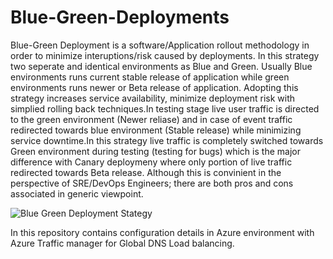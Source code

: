 # Blue-Green-Deployments

Blue-Green Deployment is a software/Application rollout methodology in order to minimize interuptions/risk caused by deployments. In this strategy two seperate and identical environments as Blue and Green. Usually Blue environments runs current stable release of application while green environments runs newer or Beta release of application. Adopting this strategy increases service availability, minimize deployment risk with simplied rolling back techniques.In testing stage live user traffic is directed to the green environment (Newer reliase) and in case of event traffic redirected towards blue environment (Stable release) while minimizing service downtime.In this strategy live traffic is completely switched towards Green environment during testing (testing for bugs) which is the major difference with Canary deploymeny where only portion of live traffic redirected towards Beta release. Although this is convinient in the perspective of SRE/DevOps Engineers; there are both pros and cons associated in generic viewpoint. 

![Blue Green Deployment Stategy](https://miro.medium.com/max/1200/1*CvzbdfO9sLeNn_YZfJxu2g.png)

In this repository contains configuration details in Azure environment with Azure Traffic manager for Global DNS Load balancing.
